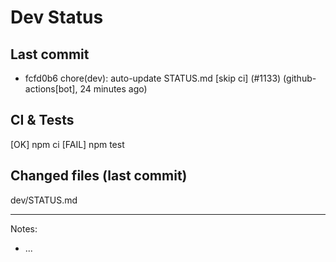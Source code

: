 # Dev Status

## Last commit
- fcfd0b6 chore(dev): auto-update STATUS.md [skip ci] (#1133) (github-actions[bot], 24 minutes ago)
## CI & Tests
[OK] npm ci
[FAIL] npm test

## Changed files (last commit)
dev/STATUS.md

---
Notes:
- ...
